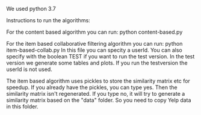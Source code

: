 We used python 3.7

Instructions to run the algorithms:

For the content based algorithm you can run: python content-based.py

For the item based collaborative filtering algorithm you can run: python item-based-collab.py
In this file you can specity a userId. You can also specify with the boolean TEST if you want to run the test version.
In the test version we generate some tables and plots. If you run the testversion the userId is not used.

The item based algorithm uses pickles to store the similarity matrix etc for speedup.
If you already have the pickles, you can type yes. Then the similarity matrix isn't regenerated.
If you type no, it will try to generate a similarity matrix based on the "data" folder. So you need to copy Yelp data in this folder.